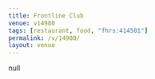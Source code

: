 ```yaml
---
title: Frontline Club
venue: v14980
tags: [restaurant, food, "fhrs:414501"]
permalink: /v/14980/
layout: venue
---
```

null